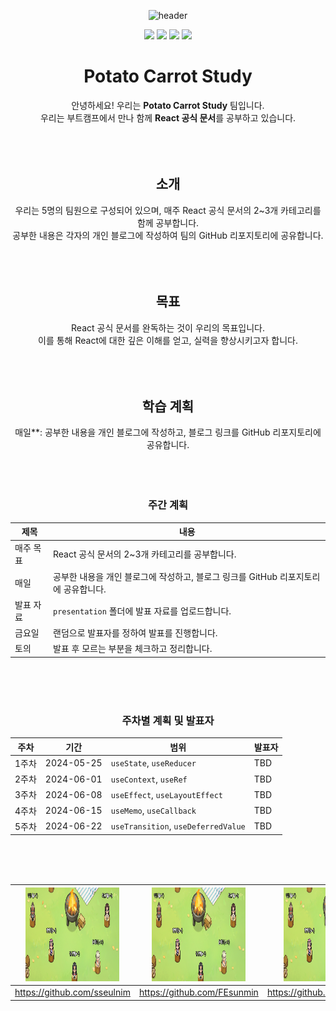 <div align="center">
  
![header](https://capsule-render.vercel.app/api?height=200&type=waving&color=FF6A00&text=🥔Potato%20🥕Carrot%20Study&fontSize=40&fontColor=FFDCC8&fontAlignY=35&width=1200)

<img src="https://img.shields.io/badge/html5-E34F26?style=for-the-badge&logo=html5&logoColor=white"> <img src="https://img.shields.io/badge/css-1572B6?style=for-the-badge&logo=css3&logoColor=white"> <img src="https://img.shields.io/badge/react-61DAFB?style=for-the-badge&logo=react&logoColor=black"> <img src="https://img.shields.io/badge/javascript-F7DF1E?style=for-the-badge&logo=javascript&logoColor=black"> 

# Potato Carrot Study
안녕하세요! 우리는 **Potato Carrot Study** 팀입니다. <br/>
우리는 부트캠프에서 만나 함께 **React 공식 문서**를 공부하고 있습니다.
<br/><br/><br/><br/>
## 소개
우리는 5명의 팀원으로 구성되어 있으며, 매주 React 공식 문서의 2~3개 카테고리를 함께 공부합니다. <br/> 
공부한 내용은 각자의 개인 블로그에 작성하여 팀의 GitHub 리포지토리에 공유합니다.
<br/><br/><br/><br/>
## 목표
React 공식 문서를 완독하는 것이 우리의 목표입니다. <br/>
이를 통해 React에 대한 깊은 이해를 얻고, 실력을 향상시키고자 합니다.
<br/><br/><br/><br/>

## 학습 계획
매일**: 공부한 내용을 개인 블로그에 작성하고, 블로그 링크를 GitHub 리포지토리에 공유합니다.
<br/><br/><br/><br/>

### 주간 계획
| 제목 | 내용 |
| ----- | ---------- |
| 매주 목표 | React 공식 문서의 2~3개 카테고리를 공부합니다. |
| 매일 | 공부한 내용을 개인 블로그에 작성하고, 블로그 링크를 GitHub 리포지토리에 공유합니다. |
| 발표 자료 | `presentation` 폴더에 발표 자료를 업로드합니다. |
| 금요일 | 랜덤으로 발표자를 정하여 발표를 진행합니다. |
| 토의 | 발표 후 모르는 부분을 체크하고 정리합니다. | 

<br/><br/><br/>

### 주차별 계획 및 발표자
| 주차  | 기간       | 범위                       | 발표자  |
| ----- | ---------- | -------------------------- | ------- |
| 1주차 | 2024-05-25 | `useState`, `useReducer`   | TBD     |
| 2주차 | 2024-06-01 | `useContext`, `useRef`     | TBD     |
| 3주차 | 2024-06-08 | `useEffect`, `useLayoutEffect` | TBD |
| 4주차 | 2024-06-15 | `useMemo`, `useCallback`   | TBD     |
| 5주차 | 2024-06-22 | `useTransition`, `useDeferredValue` | TBD |

<br/><br/><br/>

| <img src="./team_image2.png"  width="150" height="150"/> | <img src="./team_image2.png"  width="150" height="150"/> | <img src="./team_image2.png"  width="150" height="150"/> | <img src="./team_image2.png"  width="150" height="150"/> | <img src="./team_image2.png"  width="150" height="150"/> |
| --- | --- | --- | --- | --- |
|https://github.com/sseulnim|https://github.com/FEsunmin|https://github.com/YUNSAERA|https://github.com/mensung2|https://github.com/ydmaad|

</div>
